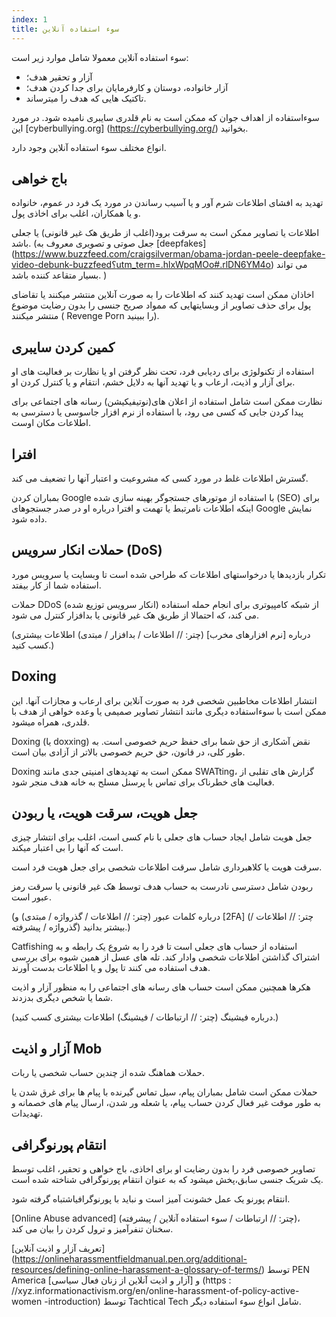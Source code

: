 ```yaml
---
index: 1
title: سوء استفاده آنلاین
---
```

سوء استفاده آنلاین معمولا شامل موارد زیر است:

*   آزار و تحقیر هدف؛
*   آزار خانواده، دوستان و کارفرمایان برای جدا کردن هدف؛
*   تاکتیک هایی که هدف را میترساند.

سوءاستفاده از اهداف جوان که ممکن است به نام قلدری سایبری نامیده شود. در مورد این [cyberbullying.org] (https://cyberbullying.org/) بخوانید.

انواع مختلف سوء استفاده آنلاین وجود دارد.

## باج خواهی

تهدید به افشای اطلاعات شرم آور و یا آسیب رساندن در مورد یک فرد در عموم، خانواده و یا همکاران، اغلب برای اخاذی پول.

اطلاعات یا تصاویر ممکن است به سرقت برود(اغلب از طریق هک غیر قانونی) یا جعلی باشد. (جعل صوتی و تصویری معروف به [deepfakes] (https://www.buzzfeed.com/craigsilverman/obama-jordan-peele-deepfake-video-debunk-buzzfeed؟utm_term=.hlxWpqMOo#.rlDN6YM4o) می تواند بسیار متقاعد کننده باشد. )

اخاذان ممکن است تهدید کنند که اطلاعات را به صورت آنلاین منتشر میکنند یا تقاضای پول برای حذف تصاویر از وبسایتهایی که ممواد صریح جنسی را بدون رضایت موضوع منتشر میکنند ( Revenge Porn را ببینید).

## کمین کردن سایبری

استفاده از تکنولوژی برای ردیابی فرد، تحت نظر گرفتن او یا نظارت بر فعالیت های او برای آزار و اذیت، ارعاب و یا تهدید آنها به دلایل خشم، انتقام و یا کنترل کردن او.

نظارت ممکن است شامل استفاده از اعلان های(نوتیفیکیشن) رسانه های اجتماعی برای پیدا کردن جایی که کسی می رود، با استفاده از نرم افزار جاسوسی یا دسترسی به اطلاعات مکان اوست.

## افترا

گسترش اطلاعات غلط در مورد کسی که مشروعیت و اعتبار آنها را تضعیف می کند.

بمباران کردن Google با استفاده از موتورهای جستجوگر بهینه سازی شده (SEO) برای اینکه اطلاعات نامرتبط یا تهمت و افترا درباره او در صدر جستجوهای  Google نمایش داده شود.

## حملات انکار سرویس (DoS) 

تکرار بازدیدها یا درخواستهای اطلاعات که طراحی شده است تا وبسایت یا سرویس مورد استفاده شما از کار بیفتد.

حملات DDoS (انکار سرویس توزیع شده) از شبکه کامپیوتری برای انجام حمله استفاده می کند، که احتمالا از طریق هک غیر قانونی یا بدافزار کنترل می شود.

(درباره [نرم افزارهای مخرب] (چتر: // اطلاعات / بدافزار / مبتدی) اطلاعات بیشتری کسب کنید.)

## Doxing

انتشار اطلاعات مخاطبین شخصی فرد به صورت آنلاین برای ارعاب و مجازات آنها. این ممکن است با سوءاستفاده دیگری مانند انتشار تصاویر صمیمی یا وعده خواهی از هدف با قلدری، همراه میشود.

Doxing (یا doxxing) نقض آشکاری از حق شما برای حفظ حریم خصوصی است. به طور کلی، در قانون، حق حریم خصوصی بالاتر از آزادی بیان است.

Doxing ممکن است به تهدیدهای امنیتی جدی مانند SWATting، گزارش های تقلبی از فعالیت های خطرناک برای تماس با پرسنل مسلح به خانه هدف منجر شود.

## جعل هویت، سرقت هویت، یا ربودن

جعل هویت شامل ایجاد حساب های جعلی با نام کسی است، اغلب برای انتشار چیزی است که آنها را بی اعتبار میکند.

سرقت هویت یا کلاهبرداری شامل سرقت اطلاعات شخصی برای جعل هویت فرد است.

ربودن شامل دسترسی نادرست به حساب هدف توسط هک غیر قانونی یا سرقت رمز عبور است.

(درباره کلمات عبور (چتر: // اطلاعات / گذرواژه / مبتدی) و [2FA] (چتر: // اطلاعات / گذرواژه / پیشرفته) بیشتر بدانید.)

Catfishing استفاده از حساب های جعلی است تا فرد را به شروع یک رابطه و به اشتراک گذاشتن اطلاعات شخصی وادار کند. تله های عسل از همین شیوه برای بررسی هدف استفاده می کنند تا پول و یا اطلاعات بدست آورند.

هکرها همچنین ممکن است حساب های رسانه های اجتماعی را به منظور آزار و اذیت شما یا شخص دیگری بدزدند.

(درباره فیشینگ (چتر: // ارتباطات / فیشینگ) اطلاعات بیشتری کسب کنید.)

## آزار و اذیت Mob

حملات هماهنگ شده از چندین حساب شخصی یا ربات.

حملات ممکن است شامل بمباران پیام، سیل تماس گیرنده با پیام ها برای غرق شدن یا به طور موقت غیر فعال کردن حساب پیام، یا شعله ور شدن، ارسال پیام های خصمانه و تهدیدات.

## انتقام پورنوگرافی

تصاویر خصوصی فرد را بدون رضایت او برای اخاذی، باج خواهی و تحقیر، اغلب توسط یک شریک جنسی سابق،پخش میشود که به عنوان انتقام پورنوگرافی شناخته شده است.

انتقام پورنو یک عمل خشونت آمیز است و نباید با پورنوگرافیاشتباه گرفته شود.

[Online Abuse advanced] (چتر: // ارتباطات / سوء استفاده آنلاین / پیشرفته)، سخنان تنفرآمیز  و ترول کردن را بیان می کند.

[تعریف آزار و اذیت آنلاین] (https://onlineharassmentfieldmanual.pen.org/additional-resources/defining-online-harassment-a-glossary-of-terms/) توسط PEN America و [آزار و اذیت آنلاین از زنان فعال سیاسی] (https : //xyz.informationactivism.org/en/online-harassment-of-policy-active-women -introduction) توسط Tachtical Tech شامل انواع سوء استفاده دیگر.
